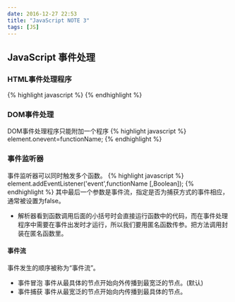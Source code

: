 ```yaml
---
date: 2016-12-27 22:53
title: "JavaScript NOTE 3"
tags: [JS]
---
```



## JavaScript 事件处理

### HTML事件处理程序

{% highlight javascript %}
<a onclick="hide()">
{% endhighlight %}


###  DOM事件处理
DOM事件处理程序只能附加一个程序
{% highlight javascript %}
element.onevent=functionName;
{% endhighlight %}
### 事件监听器
事件监听器可以同时触发多个函数。
{% highlight javascript %}
element.addEventListener('event',functionName [,Boolean]);
{% endhighlight %}
其中最后一个参数是事件流，指定是否为捕获方式的事件相应，通常被设置为false。

* 解析器看到函数调用后面的小括号时会直接运行函数中的代码，而在事件处理程序中需要在事件出发时才运行，所以我们要用匿名函数传参。把方法调用封装在匿名函数里。

#### 事件流
事件发生的顺序被称为“事件流”。
* 事件冒泡
事件从最具体的节点开始向外传播到最宽泛的节点。(默认)
* 事件捕获
事件从最宽泛的节点开始向内传播到最具体的节点。
